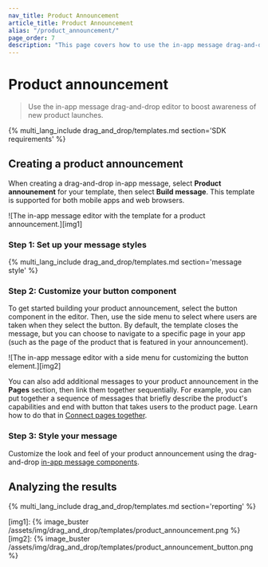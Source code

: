 ```yaml
---
nav_title: Product Announcement
article_title: Product Announcement
alias: "/product_announcement/"
page_order: 7
description: "This page covers how to use the in-app message drag-and-drop editor to boost awareness of new product launches."
---
```


# Product announcement

> Use the in-app message drag-and-drop editor to boost awareness of new product launches.

{% multi_lang_include drag_and_drop/templates.md section='SDK requirements' %}

## Creating a product announcement

When creating a drag-and-drop in-app message, select **Product announement** for your template, then select **Build message**. This template is supported for both mobile apps and web browsers.

![The in-app message editor with the template for a product announcement.][img1]

### Step 1: Set up your message styles

{% multi_lang_include drag_and_drop/templates.md section='message style' %}

### Step 2: Customize your button component

To get started building your product announcement, select the button component in the editor. Then, use the side menu to select where users are taken when they select the button. By default, the template closes the message, but you can choose to navigate to a specific page in your app (such as the page of the product that is featured in your announcement).

![The in-app message editor with a side menu for customizing the button element.][img2]

You can also add additional messages to your product announcement in the **Pages** section, then link them together sequentially. For example, you can put together a sequence of messages that briefly describe the product's capabilities and end with button that takes users to the product page. Learn how to do that in [Connect pages together]({{site.baseurl}}/user_guide/message_building_by_channel/in-app_messages/drag_and_drop/create/?tab=adding%20pages#step-3a-connect-pages-together).

### Step 3: Style your message

Customize the look and feel of your product announcement using the drag-and-drop [in-app message components][3].

## Analyzing the results

{% multi_lang_include drag_and_drop/templates.md section='reporting' %}



[img1]: {% image_buster /assets/img/drag_and_drop/templates/product_announcement.png %} 
[img2]: {% image_buster /assets/img/drag_and_drop/templates/product_announcement_button.png %} 

[3]: {{site.baseurl}}/user_guide/message_building_by_channel/in-app_messages/drag_and_drop/style_settings/#message-components